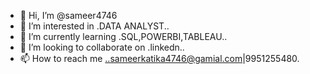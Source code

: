 - 👋 Hi, I’m @sameer4746
- 👀 I’m interested in .DATA ANALYST..
- 🌱 I’m currently learning .SQL,POWERBI,TABLEAU..
- 💞️ I’m looking to collaborate on .linkedn..
- 📫 How to reach me ..sameerkatika4746@gamial.com|9951255480.

<!---
sameer4746/sameer4746 is a ✨ special ✨ repository because its `README.md` (this file) appears on your GitHub profile.
You can click the Preview link to take a look at your changes.
--->
